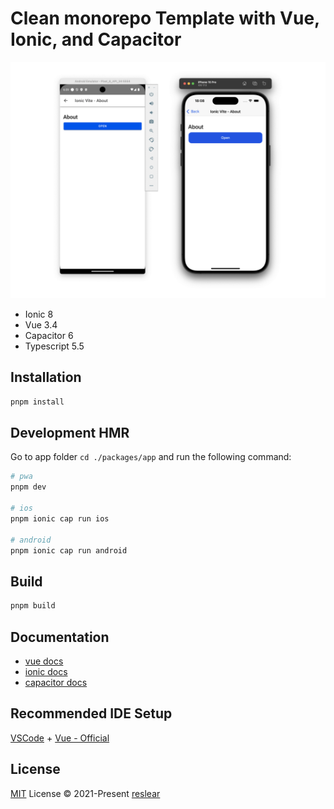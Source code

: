 # Clean monorepo Template with Vue, Ionic, and Capacitor

<center> 
<img src="assets/cover.png" alt="android and ios emulator">
</center>

- Ionic 8
- Vue 3.4
- Capacitor 6
- Typescript 5.5

## Installation

```bash
pnpm install
```

## Development HMR

Go to app folder `cd ./packages/app` and run the following command:

```bash
# pwa
pnpm dev

# ios
pnpm ionic cap run ios

# android
pnpm ionic cap run android
```

## Build

```bash
pnpm build
```

## Documentation

- [vue docs](https://v3.vuejs.org/guide/introduction.html)
- [ionic docs](https://ionicframework.com/docs/components)
- [capacitor docs](https://capacitorjs.com/docs)

## Recommended IDE Setup

[VSCode](https://code.visualstudio.com/) + [Vue - Official](https://marketplace.visualstudio.com/items?itemName=vue.volar)

## License

[MIT](./LICENSE) License © 2021-Present [reslear](https://github.com/reslear)
